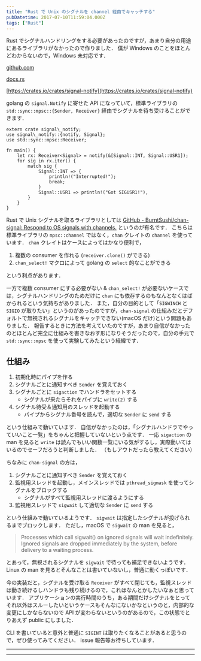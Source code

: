 ```yaml
---
title: "Rust で Unix のシグナルを channel 経由でキャッチする"
pubDatetime: 2017-07-10T11:59:04.000Z
tags: ["Rust"]
---
```


Rust でシグナルハンドリングをする必要があったのですが，あまり自分の用途にあるライブラリがなかったので作りました．
僕が Windows のことをほとんどわからないので，Windows 未対応です．

[github.com](https://github.com/agatan/signal-notify)

[docs.rs](https://docs.rs/signal-notify/0.1.2/signal_notify/)

[https://crates.io/crates/signal-notify](https://crates.io/crates/signal-notify)

golang の `signal.Notify` に寄せた API になっていて，標準ライブラリの `std::sync::mpsc::{Sender, Receiver}` 経由でシグナルを待ち受けることができます．

```
extern crate signal\_notify;
use signal\_notify::{notify, Signal};
use std::sync::mpsc::Receiver;

fn main() {
    let rx: Receiver<Signal> = notify(&[Signal::INT, Signal::USR1]);
    for sig in rx.iter() {
        match sig {
            Signal::INT => {
                println!("Interrupted!");
                break;
            }
            Signal::USR1 => println!("Got SIGUSR1!"),
        }
    }
}

```

Rust で Unix シグナルを取るライブラリとしては [GitHub - BurntSushi/chan-signal: Respond to OS signals with channels.](https://github.com/BurntSushi/chan-signal) というのが有名です．
こちらは標準ライブラリの `mpsc::channel` ではなく，`chan` クレイトの `channel` を使っています．
`chan` クレイトはケースによってはかなり便利で，

1. 複数の consumer を作れる (`receiver.clone()` ができる)
2. `chan_select!` マクロによって golang の `select` 的なことができる

という利点があります．

一方で複数 consumer にする必要がない & `chan_select!` が必要ないケースでは，シグナルハンドリングのためだけに `chan` にも依存するのもなんとなくはばかられるという気持ちがありました．
また，自分の目的として「`SIGWINCH` と `SIGIO` が取りたい」というのがあったのですが，`chan-signal` の仕組みだとデフォルトで無視されるシグナルをキャッチできない(macOS だけ)という問題もありました．
報告するときに方法を考えていたのですが，あまり自信がなかったのとほとんど完全に仕組みを書きなおす形になりそうだったので，自分の手元で `std::sync::mpsc` を使って実験してみたという経緯です．

## 仕組み

1. 初期化時にパイプを作る
2. シグナルごとに通知すべき `Sender` を覚えておく
3. シグナルごとに `sigaction` でハンドラをセットする
   - シグナルが来たらそれをパイプに `write(2)` する
4. シグナル待受＆通知用のスレッドを起動する
   - パイプからシグナル番号を読んで，適切な `Sender` に `send` する

という仕組みで動いています．
自信がなかったのは，「シグナルハンドラでやっていいこと一覧」をちゃんと把握していないという点です．
一応 `sigaction` の man を見ると `write` は読んでもいい関数一覧にいる気がするし，実際動いてはいるのでセーフだろうと判断しました．
（もしアウトだったら教えてください）

ちなみに `chan-signal` の方は，

1. シグナルごとに通知すべき `Sender` を覚えておく
2. 監視用スレッドを起動し，メインスレッドでは `pthread_sigmask` を使ってシグナルをブロックする
   - シグナルがすべて監視用スレッドに渡るようにする
3. 監視用スレッドで `sigwait` して適切な `Sender` に `send` する

という仕組みで動いているようです．
`sigwait` は指定したシグナルが投げられるまでブロックします．
ただし，macOS で `sigwait` の man を見ると，

> Processes which call sigwait() on ignored signals will wait indefinitely. Ignored signals are dropped immediately by the system, before delivery to a waiting process.

とあって，無視されるシグナルを `sigwait` で待っても補足できないようです．
Linux の man を見るとそんなことは書いていないし，普通に動くっぽいです．

今の実装だと，シグナルを受け取る `Receiver` がすべて閉じても，監視スレッドは動き続けるしハンドラも残り続けるので，これはなんとかしたいなぁと思っています．
アプリケーションの実行時間のうち，ある期間だけシグナルをとってそれ以外はスルーしたいというケースもそんなにないかなというのと，内部的な変更にしかならないので API が変わらないというのがあるので，この状態でとりあえず public にしました．

CLI を書いていると意外と普通に `SIGINT` は取りたくなることがあると思うので，ぜひ使ってみてください．
issue 報告等お待ちしています．

---

---
